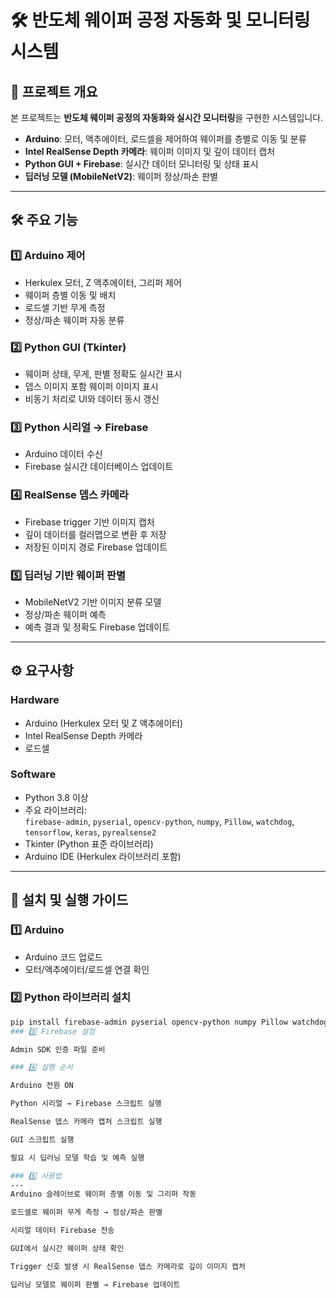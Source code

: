 # 🛠 반도체 웨이퍼 공정 자동화 및 모니터링 시스템

## 📖 프로젝트 개요
본 프로젝트는 **반도체 웨이퍼 공정의 자동화와 실시간 모니터링**을 구현한 시스템입니다.  
- **Arduino**: 모터, 액추에이터, 로드셀을 제어하여 웨이퍼를 층별로 이동 및 분류  
- **Intel RealSense Depth 카메라**: 웨이퍼 이미지 및 깊이 데이터 캡처  
- **Python GUI + Firebase**: 실시간 데이터 모니터링 및 상태 표시  
- **딥러닝 모델 (MobileNetV2)**: 웨이퍼 정상/파손 판별  

---

## 🛠 주요 기능

### 1️⃣ Arduino 제어
- Herkulex 모터, Z 액추에이터, 그리퍼 제어  
- 웨이퍼 층별 이동 및 배치  
- 로드셀 기반 무게 측정  
- 정상/파손 웨이퍼 자동 분류  

### 2️⃣ Python GUI (Tkinter)
- 웨이퍼 상태, 무게, 판별 정확도 실시간 표시  
- 뎁스 이미지 포함 웨이퍼 이미지 표시  
- 비동기 처리로 UI와 데이터 동시 갱신  

### 3️⃣ Python 시리얼 → Firebase
- Arduino 데이터 수신  
- Firebase 실시간 데이터베이스 업데이트  

### 4️⃣ RealSense 뎁스 카메라
- Firebase trigger 기반 이미지 캡처  
- 깊이 데이터를 컬러맵으로 변환 후 저장  
- 저장된 이미지 경로 Firebase 업데이트  

### 5️⃣ 딥러닝 기반 웨이퍼 판별
- MobileNetV2 기반 이미지 분류 모델  
- 정상/파손 웨이퍼 예측  
- 예측 결과 및 정확도 Firebase 업데이트  

---

## ⚙️ 요구사항

### Hardware
- Arduino (Herkulex 모터 및 Z 액추에이터)  
- Intel RealSense Depth 카메라  
- 로드셀  

### Software
- Python 3.8 이상  
- 주요 라이브러리:  
  `firebase-admin`, `pyserial`, `opencv-python`, `numpy`, `Pillow`, `watchdog`, `tensorflow`, `keras`, `pyrealsense2`  
- Tkinter (Python 표준 라이브러리)  
- Arduino IDE (Herkulex 라이브러리 포함)  

---

## 🚀 설치 및 실행 가이드

### 1️⃣ Arduino
- Arduino 코드 업로드  
- 모터/액추에이터/로드셀 연결 확인  

### 2️⃣ Python 라이브러리 설치
```bash
pip install firebase-admin pyserial opencv-python numpy Pillow watchdog tensorflow keras pyrealsense2
### 3️⃣ Firebase 설정

Admin SDK 인증 파일 준비

### 4️⃣ 실행 순서

Arduino 전원 ON

Python 시리얼 → Firebase 스크립트 실행

RealSense 뎁스 카메라 캡처 스크립트 실행

GUI 스크립트 실행

필요 시 딥러닝 모델 학습 및 예측 실행

### 5️⃣ 사용법
---
Arduino 슬레이브로 웨이퍼 층별 이동 및 그리퍼 작동

로드셀로 웨이퍼 무게 측정 → 정상/파손 판별

시리얼 데이터 Firebase 전송

GUI에서 실시간 웨이퍼 상태 확인

Trigger 신호 발생 시 RealSense 뎁스 카메라로 깊이 이미지 캡처

딥러닝 모델로 웨이퍼 판별 → Firebase 업데이트
